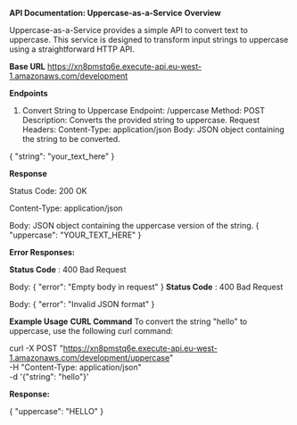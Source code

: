 **API Documentation: Uppercase-as-a-Service**
**Overview**

Uppercase-as-a-Service provides a simple API to convert text to uppercase. This service is designed to transform input strings to uppercase using a straightforward HTTP API.

**Base URL**
https://xn8pmstq6e.execute-api.eu-west-1.amazonaws.com/development

**Endpoints**
1. Convert String to Uppercase
Endpoint: /uppercase
Method: POST
Description: Converts the provided string to uppercase.
Request
Headers:
Content-Type: application/json
Body: JSON object containing the string to be converted.

{
  "string": "your_text_here"
}

**Response**

Status Code: 200 OK

Content-Type: application/json

Body: JSON object containing the uppercase version of the string.
{
  "uppercase": "YOUR_TEXT_HERE"
}

**Error Responses:**

**Status Code** : 400 Bad Request

Body:
{
  "error": "Empty body in request"
}
**Status Code** : 400 Bad Request

Body:
{
  "error": "Invalid JSON format"
}

**Example Usage**
**CURL Command**
To convert the string "hello" to uppercase, use the following curl command:

curl -X POST "https://xn8pmstq6e.execute-api.eu-west-1.amazonaws.com/development/uppercase" \
     -H "Content-Type: application/json" \
     -d '{"string": "hello"}'

**Response:**

{
  "uppercase": "HELLO"
}
